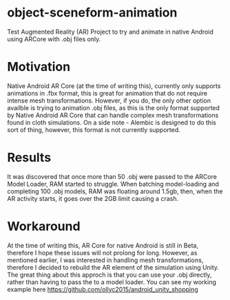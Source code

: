 # object-sceneform-animation
Test Augmented Reality (AR) Project to try and animate in native Android using ARCore with .obj files only. 

# Motivation
Native Android AR Core (at the time of writing this), currently only supports animations in .fbx format, this is great for animation that do not require intense mesh transformations. However, if you do, the only other option availble is trying to animation .obj files, as this is the only format supported by Native Android AR Core that can handle complex mesh transformations found in cloth simulations. On a side note - Alembic is designed to do this sort of thing, however, this format is not currently supported.

# Results
It was discovered that once more than 50 .obj were passed to the ARCore Model Loader, RAM started to struggle. When batching model-loading and completing 100 .obj models, RAM was floating around 1.5gb, then, when the AR activity starts, it goes over the 2GB limit causing a crash.

# Workaround
At the time of writing this, AR Core for native Android is still in Beta, therefore I hope these issues will not prolong for long. However, as mentioned earlier, I was interested in handling mesh transformations, therefore I decided to rebuild the AR element of the simulation using Unity. The great thing about this approch is that you can use your .obj directly, rather than having to pass the to a model loader. You can see my working example here https://github.com/ollyc2015/android_unity_shopping 
